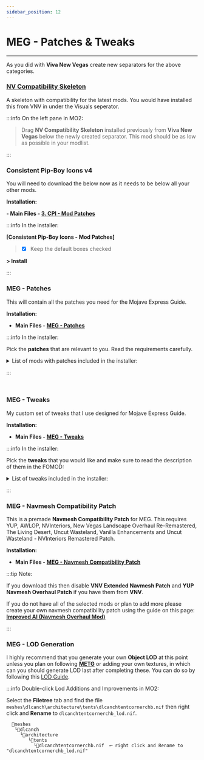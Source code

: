 ```yaml
---
sidebar_position: 12
---
```


# MEG - Patches & Tweaks

---

As you did with **Viva New Vegas** create new separators for the above categories.

### [NV Compatibility Skeleton](https://www.nexusmods.com/newvegas/mods/68776)

A skeleton with compatibility for the latest mods. You would have installed this from VNV in under the Visuals seperator.

:::info On the left pane in MO2:

> Drag **NV Compatibility Skeleton** installed previously from **Viva New Vegas** below the newly created separator. This mod should be as low as possible in your modlist.

:::


### Consistent Pip-Boy Icons v4

You will need to download the below now as it needs to be below all your other mods.

**Installation:**

**- Main Files - [3. CPI - Mod Patches](https://www.nexusmods.com/newvegas/mods/65046?tab=files)**

:::info In the installer:

**[Consistent Pip-Boy Icons - Mod Patches]**

> - [x] Keep the default boxes checked

**> Install**

:::

### MEG - Patches

This will contain all the patches you need for the Mojave Express Guide.

**Installation:**

- **Main Files - [MEG - Patches](https://www.nexusmods.com/newvegas/mods/80444?tab=files)**

:::info In the installer:

Pick the **patches** that are relevant to you. Read the requirements carefully.

<details>
<summary> List of mods with patches included in the installer: </summary>

- Landscape Texture Improvements - NVLORR Patch

- Landscape Texture Improvements - AWOLP Patch

- EVEM - Another Millenia Patch

- EVEM - Supplemental Ammo Patch

- Uncut Wasteland - NV Interiors Remastered Patch

- FPGE - New Vegas Landscape Overhaul Re-Remastered Patch

- Auto Activate Invisible Doors - AWOLP Patch

- B42 Dropmag Fixed Meshes Patch

- RAD - Radiation (is) Actually Dangerous - Overhaul - with Injection Fix - Credit to Nechigawara on nexus

- JSRS 2.0 FNV + Another Millenia Sound Patch - Credit to MesserAR on nexus

- Iron Sight Alignment Patch

**>Install**

</details>

:::

<br />

### MEG - Tweaks

My custom set of tweaks that I use designed for Mojave Express Guide.

**Installation:**

- **Main Files - [MEG - Tweaks](https://www.nexusmods.com/newvegas/mods/80444?tab=files)**

:::info In the installer:

Pick the **tweaks** that you would like and make sure to read the description of them in the FOMOD:

<details>
<summary> List of tweaks included in the installer: </summary>

- MEG - JIP LN NVSE Config

- ​MEG - Helmet Armor Rebalance (JIP)

- MEG - Stewie Tweaks Config

- MEG - JAM Config

- MEG - B42 True Leaning Config

- MEG - B42 Optics Config

- MEG - Bullet Trails Config

- MEG - Aim Down Sights Config

**>Install**

</details>

:::


### MEG - Navmesh Compatibility Patch

This is a premade **Navmesh Compatibility Patch** for MEG. This requires YUP, AWLOP, NVInteriors, New Vegas Landscape Overhaul Re-Remastered, The Living Desert, Uncut Wasteland, Vanilla Enhancements and Uncut Wasteland - NVInteriors Remastered Patch.

**Installation:**

- **Main Files - [MEG - Navmesh Compatibility Patch](https://www.nexusmods.com/newvegas/mods/80444?tab=files)**

:::tip Note:

If you download this then disable **VNV Extended Navmesh Patch** and **YUP Navmesh Overhaul Patch** if you have them from **VNV**.

If you do not have all of the selected mods or plan to add more please create your own navmesh compatibility patch using the guide on this page: **[Improved AI (Navmesh Overhaul Mod)](https://www.nexusmods.com/newvegas/mods/81003)**

:::


### MEG - LOD Generation

I highly recommend that you generate your own **Object LOD** at this point unless you plan on following [**METG**](</docs/METG - Introduction>) or adding your own textures, in which can you should generate LOD last after completing these. You can do so by following this [LOD Guide](https://vivanewvegas.moddinglinked.com/lod.html).

:::info Double-click Lod Additions and Improvements in MO2:

Select the **Filetree** tab and find the file `meshes\dlcanch\architecture\tents\dlcanchtentcornerchb.nif` then right click and **Rename** to `dlcanchtentcornerchb_lod.nif`.

```
  📁meshes 
   └📁dlcanch 
     └📁architecture
        └📁tents 
          └📁dlcanchtentcornerchb.nif  ⟵ right click and Rename to "dlcanchtentcornerchb_lod.nif"
```

